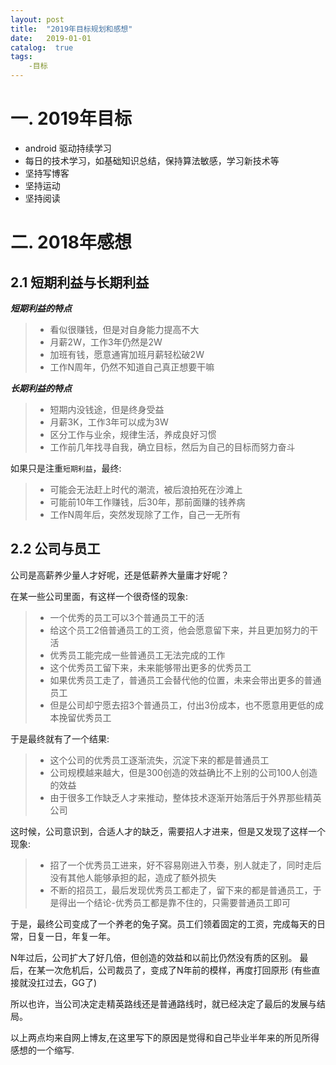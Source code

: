 ```yaml
---
layout: post
title:  "2019年目标规划和感想"
date:   2019-01-01
catalog:  true
tags:
    -目标
---
```


# 一. 2019年目标

- android 驱动持续学习
- 每日的技术学习，如基础知识总结，保持算法敏感，学习新技术等
- 坚持写博客
- 坚持运动
- 坚持阅读

# 二. 2018年感想


## 2.1 短期利益与长期利益

***短期利益的特点***  

> -   看似很赚钱，但是对自身能力提高不大
> -  月薪2W，工作3年仍然是2W
> -  加班有钱，愿意通宵加班月薪轻松破2W
> -   工作N周年，仍然不知道自己真正想要干嘛
    
***长期利益的特点***  

> -   短期内没钱途，但是终身受益
> -  月薪3K，工作3年可以成为3W
> -  区分工作与业余，规律生活，养成良好习惯
> -   工作前几年找寻自我，确立目标，然后为自己的目标而努力奋斗
    
如果只是注重`短期利益`，最终:  

> -   可能会无法赶上时代的潮流，被后浪拍死在沙滩上
> -   可能前10年工作赚钱，后30年，那前面赚的钱养病
> -  工作N周年后，突然发现除了工作，自己一无所有

## 2.2 公司与员工

公司是高薪养少量人才好呢，还是低薪养大量庸才好呢？

在某一些公司里面，有这样一个很奇怪的现象:

>   - 一个优秀的员工可以3个普通员工干的活
>   - 给这个员工2倍普通员工的工资，他会愿意留下来，并且更加努力的干活
>   - 优秀员工能完成一些普通员工无法完成的工作
>   - 这个优秀员工留下来，未来能够带出更多的优秀员工
>   - 如果优秀员工走了，普通员工会替代他的位置，未来会带出更多的普通员工
>   - 但是公司却宁愿去招3个普通员工，付出3份成本，也不愿意用更低的成本挽留优秀员工
    
于是最终就有了一个结果:

>   - 这个公司的优秀员工逐渐流失，沉淀下来的都是普通员工
>   - 公司规模越来越大，但是300创造的效益确比不上别的公司100人创造的效益
>   - 由于很多工作缺乏人才来推动，整体技术逐渐开始落后于外界那些精英公司
    
这时候，公司意识到，合适人才的缺乏，需要招人才进来，但是又发现了这样一个现象:

>  -  招了一个优秀员工进来，好不容易刚进入节奏，别人就走了，同时走后没有其他人能够承担的起，造成了额外损失
>   - 不断的招员工，最后发现优秀员工都走了，留下来的都是普通员工，于是得出一个结论-优秀员工都是靠不住的，只需要普通员工即可
    
于是，最终公司变成了一个养老的兔子窝。员工们领着固定的工资，完成每天的日常，日复一日，年复一年。

N年过后，公司扩大了好几倍，但创造的效益和以前比仍然没有质的区别。 最后，在某一次危机后，公司裁员了，变成了N年前的模样，再度打回原形 (有些直接就没扛过去，GG了)

所以也许，当公司决定走精英路线还是普通路线时，就已经决定了最后的发展与结局。



以上两点均来自网上博友,在这里写下的原因是觉得和自己毕业半年来的所见所得感想的一个缩写.

